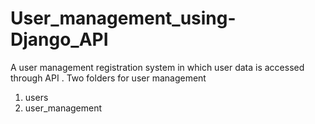 # User_management_using-Django_API
A user management registration system in which user data is accessed through API . 
Two folders for user management 
1. users
2. user_management 
